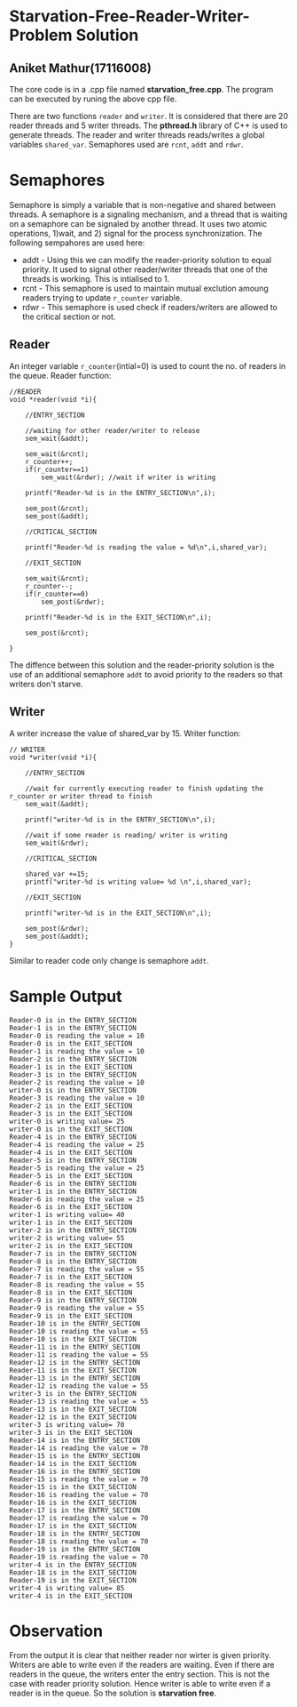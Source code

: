 # Starvation-Free-Reader-Writer-Problem Solution
## Aniket Mathur(17116008)

The core code is in a .cpp file named **starvation_free.cpp**. The program can be executed by runing the above cpp file.

There are two functions `reader` and `writer`. It is considered that there are 20 reader threads and 5 writer threads. The **pthread.h** library of C++ is used to generate threads. The reader and writer threads reads/writes a global variables `shared_var`. Semaphores used are `rcnt`, `addt` and `rdwr`.

# Semaphores
Semaphore is simply a variable that is non-negative and shared between threads. A semaphore is a signaling mechanism, and a thread that is waiting on a semaphore can be signaled by another thread. It uses two atomic operations, 1)wait, and 2) signal for the process synchronization. The following sempahores are used here:

- addt - Using this we can modify the reader-priority solution to equal priority. It used to signal other reader/writer threads that one of the threads is working. This is intialised to 1.
- rcnt - This semaphore is used to maintain mutual exclution amoung readers trying to update `r_counter` variable.
- rdwr - This semaphore is used check if readers/writers are allowed to the critical section or not.

## Reader
An integer variable `r_counter`(intial=0) is used to count the no. of readers in the queue. Reader function:
```
//READER
void *reader(void *i){

    //ENTRY_SECTION
    
    //waiting for other reader/writer to release     
    sem_wait(&addt);

    sem_wait(&rcnt);
    r_counter++;
    if(r_counter==1)
        sem_wait(&rdwr); //wait if writer is writing 

    printf("Reader-%d is in the ENTRY_SECTION\n",i);
    
    sem_post(&rcnt);
    sem_post(&addt);

    //CRITICAL_SECTION

    printf("Reader-%d is reading the value = %d\n",i,shared_var);

    //EXIT_SECTION

    sem_wait(&rcnt);
    r_counter--;
    if(r_counter==0)
        sem_post(&rdwr);
    
    printf("Reader-%d is in the EXIT_SECTION\n",i);

    sem_post(&rcnt);

}
```
The diffence between this solution and the reader-priority solution is the use of an additional semaphore `addt`  to avoid priority to the readers so that writers don't starve. 

## Writer

A writer increase the value of shared_var by 15. Writer function: 
```
// WRITER
void *writer(void *i){

    //ENTRY_SECTION

    //wait for currently executing reader to finish updating the r_counter or writer thread to finish 
    sem_wait(&addt); 

    printf("writer-%d is in the ENTRY_SECTION\n",i);

    //wait if some reader is reading/ writer is writing
    sem_wait(&rdwr);

    //CRITICAL_SECTION

    shared_var +=15;
    printf("writer-%d is writing value= %d \n",i,shared_var);

    //EXIT_SECTION

    printf("writer-%d is in the EXIT_SECTION\n",i);

    sem_post(&rdwr);
    sem_post(&addt);
}
```
Similar to reader code only change is semaphore `addt`.

# Sample Output

```
Reader-0 is in the ENTRY_SECTION
Reader-1 is in the ENTRY_SECTION
Reader-0 is reading the value = 10
Reader-0 is in the EXIT_SECTION
Reader-1 is reading the value = 10
Reader-2 is in the ENTRY_SECTION
Reader-1 is in the EXIT_SECTION
Reader-3 is in the ENTRY_SECTION
Reader-2 is reading the value = 10
writer-0 is in the ENTRY_SECTION
Reader-3 is reading the value = 10
Reader-2 is in the EXIT_SECTION
Reader-3 is in the EXIT_SECTION
writer-0 is writing value= 25 
writer-0 is in the EXIT_SECTION
Reader-4 is in the ENTRY_SECTION
Reader-4 is reading the value = 25
Reader-4 is in the EXIT_SECTION
Reader-5 is in the ENTRY_SECTION
Reader-5 is reading the value = 25
Reader-5 is in the EXIT_SECTION
Reader-6 is in the ENTRY_SECTION
writer-1 is in the ENTRY_SECTION
Reader-6 is reading the value = 25
Reader-6 is in the EXIT_SECTION
writer-1 is writing value= 40
writer-1 is in the EXIT_SECTION
writer-2 is in the ENTRY_SECTION
writer-2 is writing value= 55
writer-2 is in the EXIT_SECTION
Reader-7 is in the ENTRY_SECTION
Reader-8 is in the ENTRY_SECTION
Reader-7 is reading the value = 55
Reader-7 is in the EXIT_SECTION
Reader-8 is reading the value = 55
Reader-8 is in the EXIT_SECTION
Reader-9 is in the ENTRY_SECTION
Reader-9 is reading the value = 55
Reader-9 is in the EXIT_SECTION
Reader-10 is in the ENTRY_SECTION
Reader-10 is reading the value = 55
Reader-10 is in the EXIT_SECTION
Reader-11 is in the ENTRY_SECTION
Reader-11 is reading the value = 55
Reader-12 is in the ENTRY_SECTION
Reader-11 is in the EXIT_SECTION
Reader-13 is in the ENTRY_SECTION
Reader-12 is reading the value = 55
writer-3 is in the ENTRY_SECTION
Reader-13 is reading the value = 55
Reader-13 is in the EXIT_SECTION
Reader-12 is in the EXIT_SECTION
writer-3 is writing value= 70 
writer-3 is in the EXIT_SECTION
Reader-14 is in the ENTRY_SECTION
Reader-14 is reading the value = 70
Reader-15 is in the ENTRY_SECTION
Reader-14 is in the EXIT_SECTION
Reader-16 is in the ENTRY_SECTION
Reader-15 is reading the value = 70
Reader-15 is in the EXIT_SECTION
Reader-16 is reading the value = 70
Reader-16 is in the EXIT_SECTION
Reader-17 is in the ENTRY_SECTION
Reader-17 is reading the value = 70
Reader-17 is in the EXIT_SECTION
Reader-18 is in the ENTRY_SECTION
Reader-18 is reading the value = 70
Reader-19 is in the ENTRY_SECTION
Reader-19 is reading the value = 70
writer-4 is in the ENTRY_SECTION
Reader-18 is in the EXIT_SECTION
Reader-19 is in the EXIT_SECTION
writer-4 is writing value= 85
writer-4 is in the EXIT_SECTION
```

# Observation

From the output it is clear that neither reader nor wirter is given priority. Writers are able to write even if the readers are waiting. Even if there are readers in the queue, the writers enter the entry section. This is not the case with reader priority solution. Hence writer is able to write even if a reader is in the queue. So the solution is **starvation free**.
